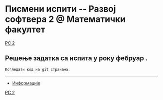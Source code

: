 # Писмени испити -- Развој софтвера 2 @ Математички факултет

[РС 2](../README.md)

## Решење задатка са испита у року фебруар . 
	Погледати код на git странама.

---

* [Информације](./info/README.md)

[РС 2](../README.md)